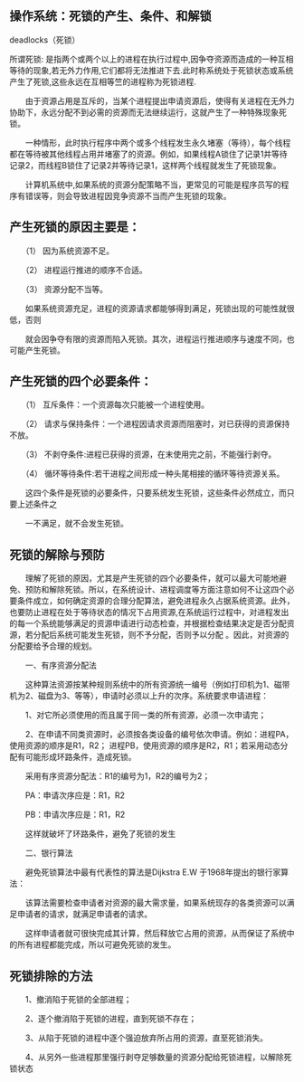 ## 操作系统：死锁的产生、条件、和解锁



deadlocks（死锁）　　

所谓死锁<DeadLock>: 是指两个或两个以上的进程在执行过程中,因争夺资源而造成的一种互相等待的现象,若无外力作用,它们都将无法推进下去.此时称系统处于死锁状态或系统产生了死锁,这些永远在互相等竺的进程称为死锁进程.

　　由于资源占用是互斥的，当某个进程提出申请资源后，使得有关进程在无外力协助下，永远分配不到必需的资源而无法继续运行，这就产生了一种特殊现象死锁。

　　一种情形，此时执行程序中两个或多个线程发生永久堵塞（等待），每个线程都在等待被其他线程占用并堵塞了的资源。例如，如果线程A锁住了记录1并等待记录2，而线程B锁住了记录2并等待记录1，这样两个线程就发生了死锁现象。

　　计算机系统中,如果系统的资源分配策略不当，更常见的可能是程序员写的程序有错误等，则会导致进程因竞争资源不当而产生死锁的现象。

##  产生死锁的原因主要是：

　　（1） 因为系统资源不足。

　　（2） 进程运行推进的顺序不合适。

　　（3） 资源分配不当等。

　　如果系统资源充足，进程的资源请求都能够得到满足，死锁出现的可能性就很低，否则

　　就会因争夺有限的资源而陷入死锁。其次，进程运行推进顺序与速度不同，也可能产生死锁。

##  产生死锁的四个必要条件：

　　（1） 互斥条件：一个资源每次只能被一个进程使用。

　　（2） 请求与保持条件：一个进程因请求资源而阻塞时，对已获得的资源保持不放。

　　（3） 不剥夺条件:进程已获得的资源，在末使用完之前，不能强行剥夺。

　　（4） 循环等待条件:若干进程之间形成一种头尾相接的循环等待资源关系。

　　这四个条件是死锁的必要条件，只要系统发生死锁，这些条件必然成立，而只要上述条件之

　　一不满足，就不会发生死锁。

##  死锁的解除与预防

　　理解了死锁的原因，尤其是产生死锁的四个必要条件，就可以最大可能地避免、预防和解除死锁。所以，在系统设计、进程调度等方面注意如何不让这四个必要条件成立，如何确定资源的合理分配算法，避免进程永久占据系统资源。此外，也要防止进程在处于等待状态的情况下占用资源,在系统运行过程中，对进程发出的每一个系统能够满足的资源申请进行动态检查，并根据检查结果决定是否分配资源，若分配后系统可能发生死锁，则不予分配，否则予以分配 。因此，对资源的分配要给予合理的规划。

　　一、有序资源分配法

　　这种算法资源按某种规则系统中的所有资源统一编号（例如打印机为1、磁带机为2、磁盘为3、等等），申请时必须以上升的次序。系统要求申请进程：

　　1、对它所必须使用的而且属于同一类的所有资源，必须一次申请完；

　　2、在申请不同类资源时，必须按各类设备的编号依次申请。例如：进程PA，使用资源的顺序是R1，R2； 进程PB，使用资源的顺序是R2，R1；若采用动态分配有可能形成环路条件，造成死锁。

　　采用有序资源分配法：R1的编号为1，R2的编号为2；

　　PA：申请次序应是：R1，R2

　　PB：申请次序应是：R1，R2

　　这样就破坏了环路条件，避免了死锁的发生

　　二、银行算法

　　避免死锁算法中最有代表性的算法是Dijkstra E.W 于1968年提出的银行家算法：

　　该算法需要检查申请者对资源的最大需求量，如果系统现存的各类资源可以满足申请者的请求，就满足申请者的请求。

　　这样申请者就可很快完成其计算，然后释放它占用的资源，从而保证了系统中的所有进程都能完成，所以可避免死锁的发生。

##  死锁排除的方法

　　1、撤消陷于死锁的全部进程；

　　2、逐个撤消陷于死锁的进程，直到死锁不存在；

　　3、从陷于死锁的进程中逐个强迫放弃所占用的资源，直至死锁消失。

　　4、从另外一些进程那里强行剥夺足够数量的资源分配给死锁进程，以解除死锁状态